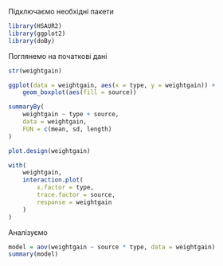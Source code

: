 Підключаємо необхідні пакети
```r
library(HSAUR2)
library(ggplot2)
library(doBy)
```

Поглянемо на початкові дані
```r
str(weightgain)

ggplot(data = weightgain, aes(x = type, y = weightgain)) +
    geom_boxplot(aes(fill = source))

summaryBy(
    weightgain ~ type + source,
    data = weightgain,
    FUN = c(mean, sd, length)
)

plot.design(weightgain)

with(
    weightgain,
    interaction.plot(
        x.factor = type,
        trace.factor = source,
        response = weightgain
    )
)
```

Аналізуємо
```r
model = aov(weightgain ~ source * type, data = weightgain)
summary(model)
```
